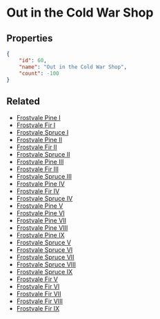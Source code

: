 # Out in the Cold War Shop

<no description available>

## Properties

```json
{
    "id": 60,
    "name": "Out in the Cold War Shop",
    "count": -100
}
```

## Related

- [Frostvale Pine I](../items/1373-frostvale-pine-i.md)
- [Frostvale Fir I](../items/1374-frostvale-fir-i.md)
- [Frostvale Spruce I](../items/1375-frostvale-spruce-i.md)
- [Frostvale Pine II](../items/1376-frostvale-pine-ii.md)
- [Frostvale Fir II](../items/1377-frostvale-fir-ii.md)
- [Frostvale Spruce II](../items/1378-frostvale-spruce-ii.md)
- [Frostvale Pine III](../items/1379-frostvale-pine-iii.md)
- [Frostvale Fir III](../items/1380-frostvale-fir-iii.md)
- [Frostvale Spruce III](../items/1381-frostvale-spruce-iii.md)
- [Frostvale Pine IV](../items/1382-frostvale-pine-iv.md)
- [Frostvale Fir IV](../items/1383-frostvale-fir-iv.md)
- [Frostvale Spruce IV](../items/1384-frostvale-spruce-iv.md)
- [Frostvale Pine V](../items/13162-frostvale-pine-v.md)
- [Frostvale Pine VI](../items/13163-frostvale-pine-vi.md)
- [Frostvale Pine VII](../items/13164-frostvale-pine-vii.md)
- [Frostvale Pine VIII](../items/13165-frostvale-pine-viii.md)
- [Frostvale Pine IX](../items/13166-frostvale-pine-ix.md)
- [Frostvale Spruce V](../items/13167-frostvale-spruce-v.md)
- [Frostvale Spruce VI](../items/13168-frostvale-spruce-vi.md)
- [Frostvale Spruce VII](../items/13169-frostvale-spruce-vii.md)
- [Frostvale Spruce VIII](../items/13170-frostvale-spruce-viii.md)
- [Frostvale Spruce IX](../items/13171-frostvale-spruce-ix.md)
- [Frostvale Fir V](../items/13172-frostvale-fir-v.md)
- [Frostvale Fir VI](../items/13173-frostvale-fir-vi.md)
- [Frostvale Fir VII](../items/13174-frostvale-fir-vii.md)
- [Frostvale Fir VIII](../items/13175-frostvale-fir-viii.md)
- [Frostvale Fir IX](../items/13176-frostvale-fir-ix.md)

